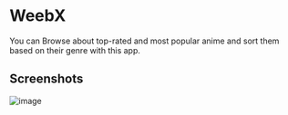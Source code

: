 


# WeebX

You can Browse about top-rated and most popular anime and sort them based on their genre with this app.


## Screenshots 

![image](https://user-images.githubusercontent.com/59722558/130399822-9ced579d-13e7-4cd0-a171-c29bdfd607ec.png)




